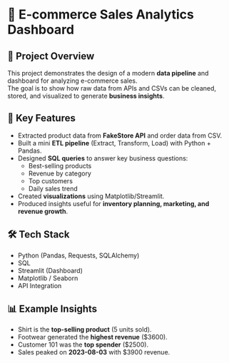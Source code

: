 
# 🛒 E-commerce Sales Analytics Dashboard

## 📌 Project Overview
This project demonstrates the design of a modern **data pipeline** and dashboard for analyzing e-commerce sales.  
The goal is to show how raw data from APIs and CSVs can be cleaned, stored, and visualized to generate **business insights**.

## 🚀 Key Features
- Extracted product data from **FakeStore API** and order data from CSV.  
- Built a mini **ETL pipeline** (Extract, Transform, Load) with Python + Pandas.  
- Designed **SQL queries** to answer key business questions:  
  - Best-selling products  
  - Revenue by category  
  - Top customers  
  - Daily sales trend  
- Created **visualizations** using Matplotlib/Streamlit.  
- Produced insights useful for **inventory planning, marketing, and revenue growth**.

## 🛠 Tech Stack
- Python (Pandas, Requests, SQLAlchemy)
- SQL
- Streamlit (Dashboard)
- Matplotlib / Seaborn
- API Integration

## 📊 Example Insights
- Shirt is the **top-selling product** (5 units sold).  
- Footwear generated the **highest revenue** ($3600).  
- Customer 101 was the **top spender** ($2500).  
- Sales peaked on **2023-08-03** with $3900 revenue.  


